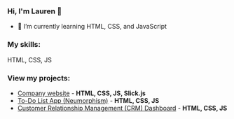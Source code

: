 ### Hi, I'm Lauren 👋

- 🌱 I’m currently learning HTML, CSS, and JavaScript

### My skills:

HTML, CSS, JS

### View my projects:
- [Company website](https://laureneaves.github.io/data-analytics/) - **HTML, CSS, JS, Slick.js**
- [To-Do List App (Neumorphism)](https://github.com/laureneaves/neumorphism_todo_list) - **HTML, CSS, JS**
- [Customer Relationship Management (CRM) Dashboard](https://github.com/laureneaves/admin_dashboard) - **HTML, CSS, JS**
